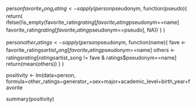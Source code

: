 person$favorite_song_rating <-
  sapply(person$pseudonym, function(pseudo){
  return(
    ifelse(!is_empty(favorite_rating$rating[favorite_rating$pseudonym==name]
    favorite_rating$rating[favorite_rating$pseudonym==pseudo],
    NA))
  }
)

person$other_ratings <-
  sapply(person$pseudonym,
    function(name){
      fave <- favorite_ratings$artist_song[favorite_rating$pseudonym==name]
      others <- ratings$rating[ratings$artist_song != fave & ratings$pseudonym==name]
      return(mean(others))
    }
  )

positivity <- lm(data=person, formula=other_ratings~generator_+sex+major+academic_level+birth_year+favorite

summary(positivity)


